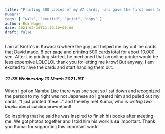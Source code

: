 ```yaml
---
title: "Printing 500 copies of my A7 cards, (and gave the first ones to
Kumar)"
tags: [ "walk", "excited", "print", "oops" ]
author: Rob Nugen
date: 2021-03-10T21:56:20+09:00
draft: false
---
```


I am at Kinko's in Kawasaki where the guy just helped me lay out the
cards that David made.  8 per page and printing 500 cards total for
about 10,000 yen.  After the printing started, he mentioned that an
online printer would be less expensive LOLOLOL thank you for letting
me know!  But anyway, I am excited to have the cards and start handing
them out.

##### 22:35 Wednesday 10 March 2021 JST

When I got on Nambu Line there was one seat so I sat down and
recognized the person to my right was not Japanese so I greeted him
and pulled out my cards, "I just printed these..." and thereby met
Kumar, who is *writing two books* about suicide prevention!!

So inspiring that he said he was inspired to finish his books after
meeting me.  We got photos together and I told him his work is **so**
important.  Thank you Kumar for supporting this important work!
